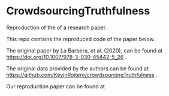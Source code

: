 # CrowdsourcingTruthfulness
Reproduction of the of a research paper.

This repo contains the reproduced code of the paper below.

The original paper by La Barbera, et al. (2020), can be found at https://doi.org/10.1007/978-3-030-45442-5_26 .

The original data provided by the authors can be found at https://github.com/KevinRoitero/crowdsourcingTruthfulness .

Our reproduction paper can be found at
